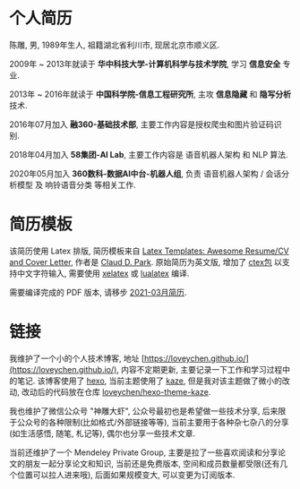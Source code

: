 <h1>个人简历</h1>

陈雕, 男, 1989年生人, 祖籍湖北省利川市, 现居北京市顺义区.


2009年 ~ 2013年就读于 **华中科技大学-计算机科学与技术学院**, 学习 **信息安全** 专业.

2013年 ~ 2016年就读于 **中国科学院-信息工程研究所**, 主攻 **信息隐藏** 和 **隐写分析** 技术.

2016年07月加入 **融360-基础技术部**, 主要工作内容是授权爬虫和图片验证码识别.

2018年04月加入 **58集团-AI Lab**, 主要工作内容是 语音机器人架构 和 NLP 算法.

2020年05月加入 **360数科-数据AI中台-机器人组**, 负责 语音机器人架构 / 会话分析模型 及 响铃语音分类 等相关工作.


# 简历模板

该简历使用 Latex 排版, 简历模板来自 [Latex Templates: Awesome Resume/CV and Cover Letter](https://www.latextemplates.com/template/awesome-resume-cv), 作者是 [Claud D. Park](https://github.com/posquit0/Awesome-CV). 原始简历为英文版, 增加了 [ctex包](https://ctan.org/pkg/ctex) 以支持中文字符输入, 需要使用 [xelatex](https://fr.overleaf.com/learn/latex/XeLaTeX) 或 [lualatex](https://ctan.org/pkg/lualatex-doc) 编译.

需要编译完成的 PDF 版本, 请移步 [2021-03月简历](https://github.com/loveychen/resume-latex/releases/tag/20210302).


# 链接

我维护了一个小的个人技术博客, 地址 [https://loveychen.github.io/](https://loveychen.github.io/), 内容不定期更新, 主要记录一下工作和学习过程中的笔记. 该博客使用了 [hexo](https://hexo.io/), 当前主题使用了 [kaze](https://github.com/theme-kaze/hexo-theme-kaze), 但是我对该主题做了微小的改动, 改动后的代码放在仓库 [loveychen/hexo-theme-kaze](https://github.com/loveychen/hexo-theme-kaze).

我也维护了微信公众号 "神雕大虾", 公众号最初也是希望做一些技术分享, 后来限于公众号的各种限制(比如格式/外部链接等等), 当前主要用于各种杂七杂八的分享(如生活感悟, 随笔, 札记等), 偶尔也分享一些技术文章.

当前还维护了一个 Mendeley Private Group, 主要是拉了一些喜欢阅读和分享论文的朋友一起分享论文和知识, 当前还是免费版本, 空间和成员数量都受限(还有几个位置可以拉人进来哦), 后面如果规模变大, 可以变更为订阅版本.
